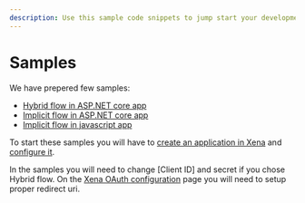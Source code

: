 ```yaml
---
description: Use this sample code snippets to jump start your development in Xena.
---
```


# Samples

We have prepered few samples:

* [Hybrid flow in ASP.NET core app](https://github.com/EG-BRS/Identity.Server.Sample.Dotnet/tree/master/HybridMVC.Core)
* [Implicit flow in ASP.NET core app](https://github.com/EG-BRS/Identity.Server.Sample.Dotnet/tree/master/ImplicitMVC.Core)
* [Implicit flow in javascript app](https://github.com/EG-BRS/Identity.Server.Sample.Dotnet/tree/master/ImplicitJavascript)

To start these samples you will have to [create an application in Xena](get-started/createapplication.md) and [configure it](get-started/xena-api-using-oauth.md).

In the samples you will need to change [Client ID] and secret if you chose Hybrid flow. On the [Xena OAuth configuration](get-started/xena-api-using-oauth.md) page you will need to setup proper redirect uri.